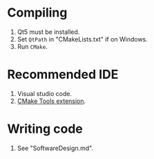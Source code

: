 # Compiling

1. Qt5 must be installed.
2. Set ``QtPath`` in "CMakeLists.txt" if on Windows.
3. Run ``CMake``.

# Recommended IDE

1. Visual studio code.
2. [CMake Tools extension](https://marketplace.visualstudio.com/items?itemName=vector-of-bool.cmake-tools).

# Writing code

1. See "SoftwareDesign.md".
